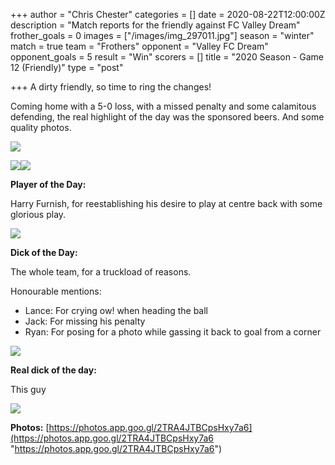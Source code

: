 +++
author = "Chris Chester"
categories = []
date = 2020-08-22T12:00:00Z
description = "Match reports for the friendly against FC Valley Dream"
frother_goals = 0
images = ["/images/img_297011.jpg"]
season = "winter"
match = true
team = "Frothers"
opponent = "Valley FC Dream"
opponent_goals = 5
result = "Win"
scorers = []
title = "2020 Season - Game 12 (Friendly)"
type = "post"

+++
A dirty friendly, so time to ring the changes!

Coming home with a 5-0 loss, with a missed penalty and some calamitous defending, the real highlight of the day was the sponsored beers. And some quality photos.

![](/images/118130974_3027482767379347_6037983320859086154_n.jpg)

![](/images/118059532_762580831244160_6270980614340593527_n.jpg)![](/images/117965206_938796219975899_5595595253827707636_n.jpg)

**Player of the Day:**

Harry Furnish, for reestablishing his desire to play at centre back with some glorious play.

![](/images/img_302011.jpg)

**Dick of the Day:**

The whole team, for a truckload of reasons.

Honourable mentions:

* Lance: For crying ow! when heading the ball
* Jack: For missing his penalty
* Ryan: For posing for a photo while gassing it back to goal from a corner

![](/images/img_326222.jpg)

**Real dick of the day:**

This guy

![](/images/img_30241.jpg)

**Photos:** [https://photos.app.goo.gl/2TRA4JTBCpsHxy7a6](https://photos.app.goo.gl/2TRA4JTBCpsHxy7a6 "https://photos.app.goo.gl/2TRA4JTBCpsHxy7a6")